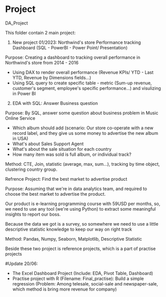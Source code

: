 # Project
DA_Project

This folder contain 2 main project:
1. New project 01/2023: Northwind's store Performance tracking Dashboard (SQL - PowerBI - Power Point/ Presentation)

Purpose: Creating a dashboard to tracking overall performance in Northwind's store from 2014 - 2016
- Using DAX to render overall performance (Revenue KPIs/ YTD - Last YTD, Revenue by Dimensions fields...)
- Using SQL query to create specific table - metric (Sum-up revenue, customer's segment, employee's specific performance...) and visulizing in Power BI

2. EDA with SQL: Answer Business question

Purpose: By SQL, answer some question about business problem in Music Online Service
- Which album should add (scenario: Our store co-operate with a new record label, and they give us some money to advertise the new album in USA)
- What's about Sales Support Agent
- What's about the sale situation for each country
- How many item was sold is full album, or individual track?

Method: CTE, Join, statistic (average, max, sum...), tracking by time object, clustering country group.

Refrence Project: Find the best market to advertise product
 
Purpose: Assuming that we're in data analytics team, and required to choose the best market to advertise the product.

Our product is e-learning programming course with 59USD per months, so, we need to use any tool (we're using Python) to extract some meaningful insights to report our boss.

Because the data we got is a survey, so somewhere we need to use a little descriptive statistic knowledge to keep our way on right track

Method: Pandas, Numpy, Seaborn, Matplotlib, Descriptive Statistic

Beside these two project is reference projects, which is a part of practise projects

#Update 20/06: 
- The Excel Dashboard Project (Include: EDA, Pivot Table, Dashboard) 
- Practise project with R (Filename: Final_practise): Build a simple regression (Problem: Among telesale, social-sale and newspaper-sale, which method is bring more revenue for company)


